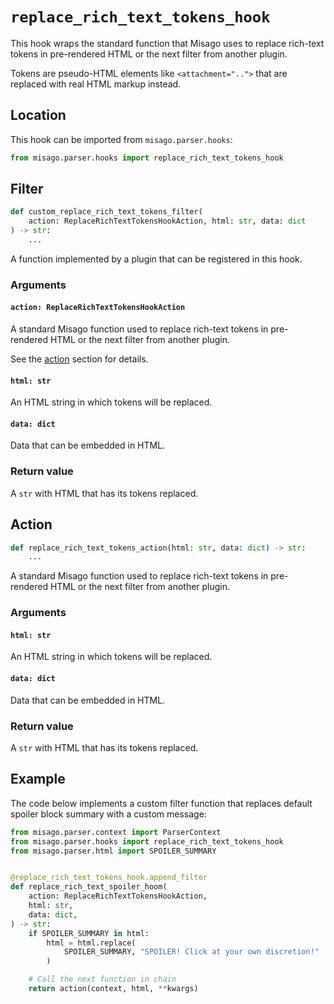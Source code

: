 # `replace_rich_text_tokens_hook`

This hook wraps the standard function that Misago uses to replace rich-text tokens in pre-rendered HTML or the next filter from another plugin.

Tokens are pseudo-HTML elements like `<attachment="..">` that are replaced with real HTML markup instead.


## Location

This hook can be imported from `misago.parser.hooks`:

```python
from misago.parser.hooks import replace_rich_text_tokens_hook
```


## Filter

```python
def custom_replace_rich_text_tokens_filter(
    action: ReplaceRichTextTokensHookAction, html: str, data: dict
) -> str:
    ...
```

A function implemented by a plugin that can be registered in this hook.


### Arguments

#### `action: ReplaceRichTextTokensHookAction`

A standard Misago function used to replace rich-text tokens in pre-rendered HTML or the next filter from another plugin.

See the [action](#action) section for details.


#### `html: str`

An HTML string in which tokens will be replaced.


#### `data: dict`

Data that can be embedded in HTML.


### Return value

A `str` with HTML that has its tokens replaced.


## Action

```python
def replace_rich_text_tokens_action(html: str, data: dict) -> str:
    ...
```

A standard Misago function used to replace rich-text tokens in pre-rendered HTML or the next filter from another plugin.


### Arguments

#### `html: str`

An HTML string in which tokens will be replaced.


#### `data: dict`

Data that can be embedded in HTML.


### Return value

A `str` with HTML that has its tokens replaced.


## Example

The code below implements a custom filter function that replaces default spoiler block summary with a custom message:

```python
from misago.parser.context import ParserContext
from misago.parser.hooks import replace_rich_text_tokens_hook
from misago.parser.html import SPOILER_SUMMARY


@replace_rich_text_tokens_hook.append_filter
def replace_rich_text_spoiler_hoom(
    action: ReplaceRichTextTokensHookAction,
    html: str,
    data: dict,
) -> str:
    if SPOILER_SUMMARY in html:
        html = html.replace(
            SPOILER_SUMMARY, "SPOILER! Click at your own discretion!"
        )

    # Call the next function in chain
    return action(context, html, **kwargs)
```